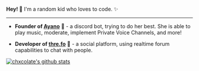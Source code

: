 **Hey! 👋** I'm a random kid who loves to code. ✨

-----

- **Founder of [Ayano](https://github.com/chxcolate/ayano/)** 🚀 - a discord bot, trying to do her best.  She is able to play music, moderate, implement Private Voice Channels, and more!

- **Developer of [thre.fo](https://github.com/WilWa/threfo)** 💬 - a social platform, using realtime forum capabilities to chat with people.

[![chxcolate's github stats](https://github-readme-stats.vercel.app/api?username=chxcolate)](https://github.com/anuraghazra/github-readme-stats)
